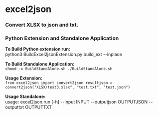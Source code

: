 # excel2json
### Convert XLSX to json and txt.  
### Python Extension and Standalone Application

**To Build Python extension run:**  
python3 BuildExcel2jsonExtension.py build_ext --inplace

**To Build Standalone Application:**  
`chmod -x BuildStandAlone.sh
./BuildStandAlone.sh`

**Usage Extension:**  
`from excel2json import convert2json
resultjson = convert2json("XLSX/test3.xlsx", "test.txt", "test.json")`

**Usage Standalone:**  
usage: excel2json.run [-h] --input INPUT --outputjson OUTPUTJSON --outputtxt OUTPUTTXT


